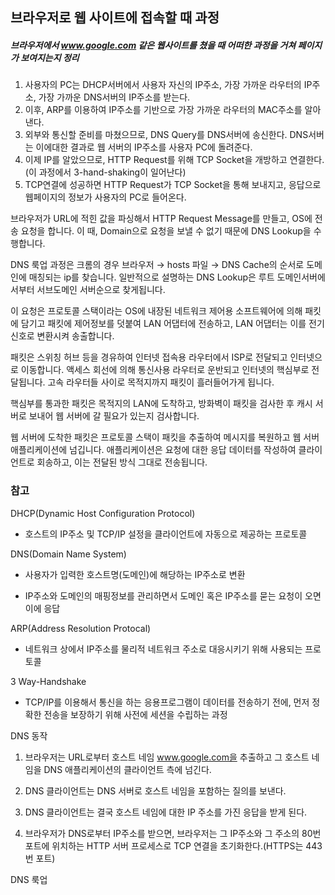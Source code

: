 ## 브라우저로 웹 사이트에 접속할 때 과정



##### 브라우저에서 www.google.com 같은 웹사이트를 쳤을 때 어떠한 과정을 거쳐 페이지가 보여지는지 정리

1. 사용자의 PC는 DHCP서버에서 사용자 자신의 IP주소, 가장 가까운 라우터의 IP주소, 가장 가까운 DNS서버의 IP주소를 받는다.
2. 이후, ARP를 이용하여 IP주소를 기반으로 가장 가까운 라우터의 MAC주소를 알아낸다.
3. 외부와 통신할 준비를 마쳤으므로, DNS Query를 DNS서버에 송신한다. DNS서버는 이에대한 결과로 웹 서버의 IP주소를 사용자 PC에 돌려준다.
4. 이제 IP를 알았으므로, HTTP Request를 위해 TCP Socket을 개방하고 연결한다.(이 과정에서 3-hand-shaking이 일어난다)
5. TCP연결에 성공하면 HTTP Request가 TCP Socket을 통해 보내지고, 응답으로 웹페이지의 정보가 사용자의 PC로 들어온다.



브라우저가 URL에 적힌 값을 파싱해서 HTTP Request Message를 만들고, OS에 전송 요청을 합니다. 이 때, Domain으로 요청을 보낼 수 없기 때문에 DNS Lookup을 수행합니다.

DNS 룩업 과정은 크롬의 경우 브라우저 → hosts 파일 → DNS Cache의 순서로 도메인에 매칭되는 ip를 찾습니다. 일반적으로 설명하는 DNS Lookup은 루트 도메인서버에서부터 서브도메인 서버순으로 찾게됩니다.

이 요청은 프로토콜 스택이라는 OS에 내장된 네트워크 제어용 소프트웨어에 의해 패킷에 담기고 패킷에 제어정보를 덧붙여 LAN 어댑터에 전송하고, LAN 어댑터는 이를 전기신호로 변환시켜 송출합니다.

패킷은 스위칭 허브 등을 경유하여 인터넷 접속용 라우터에서 ISP로 전달되고 인터넷으로 이동합니다.
액세스 회선에 의해 통신사용 라우터로 운반되고 인터넷의 핵심부로 전달됩니다. 고속 라우터들 사이로 목적지까지 패킷이 흘러들어가게 됩니다.

핵심부를 통과한 패킷은 목적지의 LAN에 도착하고, 방화벽이 패킷을 검사한 후 캐시 서버로 보내어 웹 서버에 갈 필요가 있는지 검사합니다.

웹 서버에 도착한 패킷은 프로토콜 스택이 패킷을 추출하여 메시지를 복원하고 웹 서버 애플리케이션에 넘깁니다. 애플리케이션은 요청에 대한 응답 데이터를 작성하여 클라이언트로 회송하고, 이는 전달된 방식 그대로 전송됩니다.



### 참고

DHCP(Dynamic Host Configuration Protocol)

- 호스트의 IP주소 및 TCP/IP 설정을 클라이언트에 자동으로 제공하는 프로토콜

DNS(Domain Name System)

- 사용자가 입력한 호스트명(도메인)에 해당하는 IP주소로 변환

- IP주소와 도메인의 매핑정보를 관리하면서 도메인 혹은 IP주소를 묻는 요청이 오면 이에 응답

ARP(Address Resolution Protocal)

- 네트워크 상에서 IP주소를 물리적 네트워크 주소로 대응시키기 위해 사용되는 프로토콜

3 Way-Handshake

- TCP/IP를 이용해서 통신을 하는 응용프로그램이 데이터를 전송하기 전에, 먼저 정확한 전송을 보장하기 위해 사전에 세션을 수립하는 과정

DNS 동작

1. 브라우저는 URL로부터 호스트 네임 www.google.com을 추출하고 그 호스트 네임을 DNS 애플리케이션의 클라이언트 측에 넘긴다.

2. DNS 클라이언트는 DNS 서버로 호스트 네임을 포함하는 질의를 보낸다.

3. DNS 클라이언트는 결국 호스트 네임에 대한 IP 주소를 가진 응답을 받게 된다.

4. 브라우저가 DNS로부터 IP주소를 받으면, 브라우저는 그 IP주소와 그 주소의 80번 포트에 위치하는 HTTP 서버 프로세스로 TCP 연결을 초기화한다.(HTTPS는 443번 포트)

   

DNS 룩업





